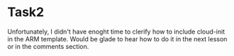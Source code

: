 # Task2
Unfortunately, I didn't have enoght time to clerify how to include cloud-init in the ARM template. Would be glade to hear how to do it in the next lesson or in the comments section. 
